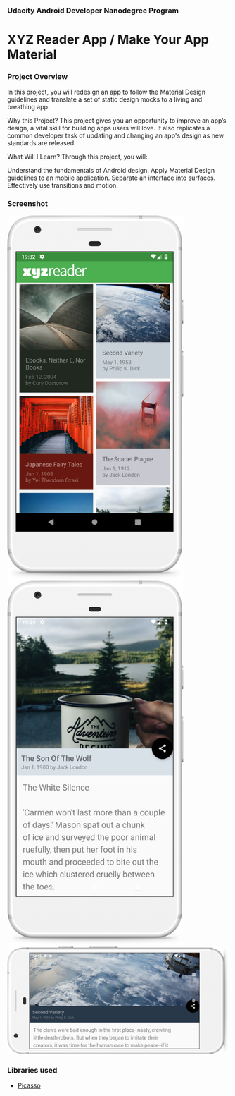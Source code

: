 ### Udacity Android Developer Nanodegree Program

# XYZ Reader App / Make Your App Material



### Project Overview
In this project, you will redesign an app to follow the Material Design guidelines and translate a set of static design mocks to a living and breathing app.

Why this Project?
This project gives you an opportunity to improve an app’s design, a vital skill for building apps users will love. It also replicates a common developer task of updating and changing an app's design as new standards are released.

What Will I Learn?
Through this project, you will:

Understand the fundamentals of Android design.
Apply Material Design guidelines to an mobile application.
Separate an interface into surfaces.
Effectively use transitions and motion.

### Screenshot
<img src="https://github.com/simonoppowa/XYZReaderApp/blob/master/screens/screenshot1.png?raw=true" alt="alt text" width="400"> &nbsp;&nbsp; <img src="https://github.com/simonoppowa/XYZReaderApp/blob/master/screens/screenshot2.png?raw=true" alt="alt text" width="400">
<img src="https://github.com/simonoppowa/XYZReaderApp/blob/master/screens/screenshot3.png?raw=true" alt="alt text" width="800">

### Libraries used
* [Picasso](https://github.com/square/picasso)
